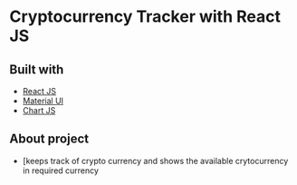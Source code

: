 # Cryptocurrency Tracker with React JS


## Built with 

- [React JS](https://reactjs.org/)
- [Material UI](https://v4.mui.com/)
- [Chart JS](https://reactchartjs.github.io/react-chartjs-2/#/)

## About project
 - [keeps track of crypto currency and shows the available crytocurrency in required currency

